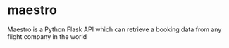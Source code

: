 # maestro
Maestro is a Python Flask API which can retrieve a booking data from any flight company in the world 
